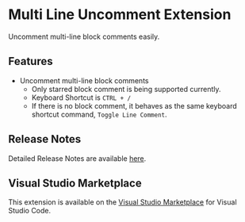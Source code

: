 # Multi Line Uncomment Extension

Uncomment multi-line block comments easily. 

## Features
* Uncomment multi-line block comments
  * Only starred block comment is being supported currently.
  * Keyboard Shortcut is `CTRL + /`
  * If there is no block comment, it behaves as the same keyboard shortcut command, `Toggle Line Comment`. 
## Release Notes

Detailed Release Notes are available [here](https://github.com/senkenn/vscode-multi-line-uncomment/releases).

## Visual Studio Marketplace

This extension is available on the [Visual Studio Marketplace](https://marketplace.visualstudio.com/items?itemName=SENKEN.vscode-multi-line-uncomment) for Visual Studio Code.
